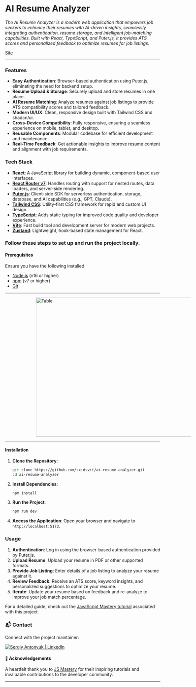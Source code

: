 # AI Resume Analyzer

_The AI Resume Analyzer is a modern web application that empowers job seekers to enhance their resumes with AI-driven insights, seamlessly integrating authentication, resume storage, and intelligent job-matching capabilities._
_Built with React, TypeScript, and Puter.js, it provides ATS scores and personalized feedback to optimize resumes for job listings._

[Site](https://ai-resume-analyzer-sxidsvit.vercel.app/)

---

### Features

- **Easy Authentication**: Browser-based authentication using Puter.js, eliminating the need for backend setup.
- **Resume Upload & Storage**: Securely upload and store resumes in one place.
- **AI Resume Matching**: Analyze resumes against job listings to provide ATS compatibility scores and tailored feedback.
- **Modern UI/UX**: Clean, responsive design built with Tailwind CSS and shadcn/ui.
- **Cross-Device Compatibility**: Fully responsive, ensuring a seamless experience on mobile, tablet, and desktop.
- **Reusable Components**: Modular codebase for efficient development and maintenance.
- **Real-Time Feedback**: Get actionable insights to improve resume content and alignment with job requirements.

### Tech Stack

- [**React**](https://react.dev/reference): A JavaScript library for building dynamic, component-based user interfaces.
- [**React Router v7**](https://reactrouter.com/en/7.24.1): Handles routing with support for nested routes, data loaders, and server-side rendering.
- [**Puter.js**](https://docs.puter.com/puter-js-sdk): Client-side SDK for serverless authentication, storage, database, and AI capabilities (e.g., GPT, Claude).
- [**Tailwind CSS**](https://tailwindcss.com/docs): Utility-first CSS framework for rapid and custom UI design.
- [**TypeScript**](https://www.typescriptlang.org/docs): Adds static typing for improved code quality and developer experience.
- [**Vite**](https://vite.dev/guide): Fast build tool and development server for modern web projects.
- [**Zustand**](https://zustand-demo.pmnd.rs/): Lightweight, hook-based state management for React.

### Follow these steps to set up and run the project locally.

#### Prerequisites

Ensure you have the following installed:

- [Node.js](https://nodejs.org/) (v16 or higher)
- [npm](https://www.npmjs.com/) (v7 or higher)
- [Git](https://git-scm.com/)

---

![]()<img src="demo.gif" alt="Table" width="846" height="451" style="display: block; margin-left:100px ;">

---

#### Installation

1. **Clone the Repository**:

   ```bash
   git clone https://github.com/sxidsvit/ai-resume-analyzer.git
   cd ai-resume-analyzer
   ```

2. **Install Dependencies**:

   ```bash
   npm install
   ```

3. **Run the Project**:

   ```bash
   npm run dev
   ```

4. **Access the Application**:
   Open your browser and navigate to `http://localhost:5173`.

### Usage

1. **Authentication**: Log in using the browser-based authentication provided by Puter.js.
2. **Upload Resume**: Upload your resume in PDF or other supported formats.
3. **Provide Job Listing**: Enter details of a job listing to analyze your resume against it.
4. **Review Feedback**: Receive an ATS score, keyword insights, and personalized suggestions to optimize your resume.
5. **Iterate**: Update your resume based on feedback and re-analyze to improve your job match percentage.

For a detailed guide, check out the [JavaScript Mastery tutorial](https://www.youtube.com/@javascriptmastery) associated with this project.

### 📬 Contact

Connect with the project maintainer:

[<img alt="Sergiy Antonyuk | LinkedIn" src="https://img.shields.io/badge/LinkedIn-0077B5.svg?&style=for-the-badge&logo=linkedin&logoColor=white" />][linkedin]

[linkedin]: https://www.linkedin.com/in/sergiy-antonyuk/

#### 🙏 Acknowledgements

A heartfelt thank you to [JS Mastery](https://www.youtube.com/@javascriptmastery) for their inspiring tutorials and invaluable contributions to the developer community.

---

